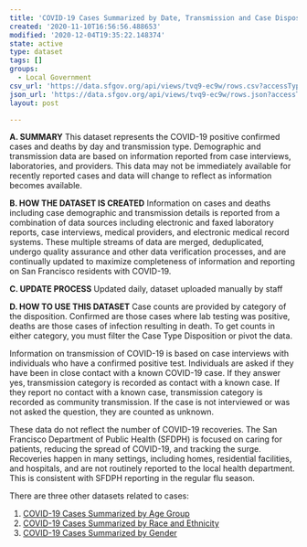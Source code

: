 ```yaml
---
title: 'COVID-19 Cases Summarized by Date, Transmission and Case Disposition'
created: '2020-11-10T16:56:56.488653'
modified: '2020-12-04T19:35:22.148374'
state: active
type: dataset
tags: []
groups:
  - Local Government
csv_url: 'https://data.sfgov.org/api/views/tvq9-ec9w/rows.csv?accessType=DOWNLOAD'
json_url: 'https://data.sfgov.org/api/views/tvq9-ec9w/rows.json?accessType=DOWNLOAD'
layout: post

---
```

<strong>A. SUMMARY</strong>
This dataset represents the COVID-19 positive confirmed cases and deaths by day and transmission type. Demographic and transmission data are based on information reported from case interviews, laboratories, and providers. This data may not be immediately available for recently reported cases and data will change to reflect as information becomes available. 

<strong>B. HOW THE DATASET IS CREATED</strong>
Information on cases and deaths including case demographic and transmission details is reported from a combination of data sources including electronic and faxed laboratory reports, case interviews, medical providers, and electronic medical record systems. These multiple streams of data are merged, deduplicated, undergo quality assurance and other data verification processes, and are continually updated to maximize completeness of information and reporting on San Francisco residents with COVID-19.

<strong>C. UPDATE PROCESS</strong>
Updated daily, dataset uploaded manually by staff

<strong>D. HOW TO USE THIS DATASET</strong>
Case counts are provided by category of the disposition. Confirmed are those cases where lab testing was positive, deaths are those cases of infection resulting in death. To get counts in either category, you must filter the Case Type Disposition or pivot the data.

Information on transmission of COVID-19 is based on case interviews with individuals who have a confirmed positive test. Individuals are asked if they have been in close contact with a known COVID-19 case. If they answer yes, transmission category is recorded as contact with a known case.  If they report no contact with a known case, transmission category is recorded as community transmission.  If the case is not interviewed or was not asked the question, they are counted as unknown.

These data do not reflect the number of COVID-19 recoveries. The San Francisco Department of Public Health (SFDPH) is focused on caring for patients, reducing the spread of COVID-19, and tracking the surge. Recoveries happen in many settings, including homes, residential facilities, and hospitals, and are not routinely reported to the local health department. This is consistent with SFDPH reporting in the regular flu season.

There are three other datasets related to cases:
1. <a href="https://data.sfgov.org/COVID-19/COVID-19-Cases-Summarized-by-Age-Group-and-Gender/sunc-2t3k">COVID-19 Cases Summarized by Age Group</a>
2. <a href="https://data.sfgov.org/COVID-19/COVID-19-Cases-Summarized-by-Race-and-Ethnicity/vqqm-nsqg">COVID-19 Cases Summarized by Race and Ethnicity</a>
3. <a href="https://data.sfgov.org/COVID-19/COVID-19-Cases-Summarized-by-Gender/nhy6-gqam">COVID-19 Cases Summarized by Gender</a>
